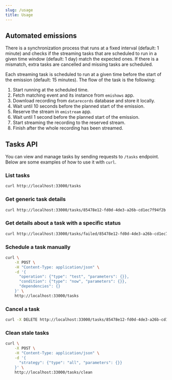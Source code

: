 ```yaml
---
slug: /usage
title: Usage
---
```


## Automated emissions

There is a synchronization process
that runs at a fixed interval (default: 1 minute)
and checks if the streaming tasks
that are scheduled to run in a given time window (default: 1 day)
match the expected ones.
If there is a mismatch,
extra tasks are cancelled
and missing tasks are scheduled.

Each streaming task is scheduled to run
at a given time before the start of the emission (default: 15 minutes).
The flow of the task is the following:

1. Start running at the scheduled time.
2. Fetch matching event and its instance from `emishows` app.
3. Download recording from `datarecords` database and store it locally.
4. Wait until 10 seconds before the planned start of the emission.
5. Reserve the stream in `emistream` app.
6. Wait until 1 second before the planned start of the emission.
7. Start streaming the recording to the reserved stream.
8. Finish after the whole recording has been streamed.

## Tasks API

You can view and manage tasks by sending requests to `/tasks` endpoint.
Below are some examples of how to use it with `curl`.

### List tasks

```sh
curl http://localhost:33000/tasks
```

### Get generic task details

```sh
curl http://localhost:33000/tasks/85478e12-fd0d-4de3-a26b-cd1ec7f94f2b
```

### Get details about a task with a specific status

```sh
curl http://localhost:33000/tasks/failed/85478e12-fd0d-4de3-a26b-cd1ec7f94f2b
```

### Schedule a task manually

```sh
curl \
    -X POST \
    -H "Content-Type: application/json" \
    -d '{
      "operation": {"type": "test", "parameters": {}},
      "condition": {"type": "now", "parameters": {}},
      "dependencies": {}
    }' \
    http://localhost:33000/tasks
```

### Cancel a task

```sh
curl -X DELETE http://localhost:33000/tasks/85478e12-fd0d-4de3-a26b-cd1ec7f94f2b
```

### Clean stale tasks

```sh
curl \
    -X POST \
    -H "Content-Type: application/json" \
    -d '{
      "strategy": {"type": "all", "parameters": {}}
    }' \
    http://localhost:33000/tasks/clean
```
